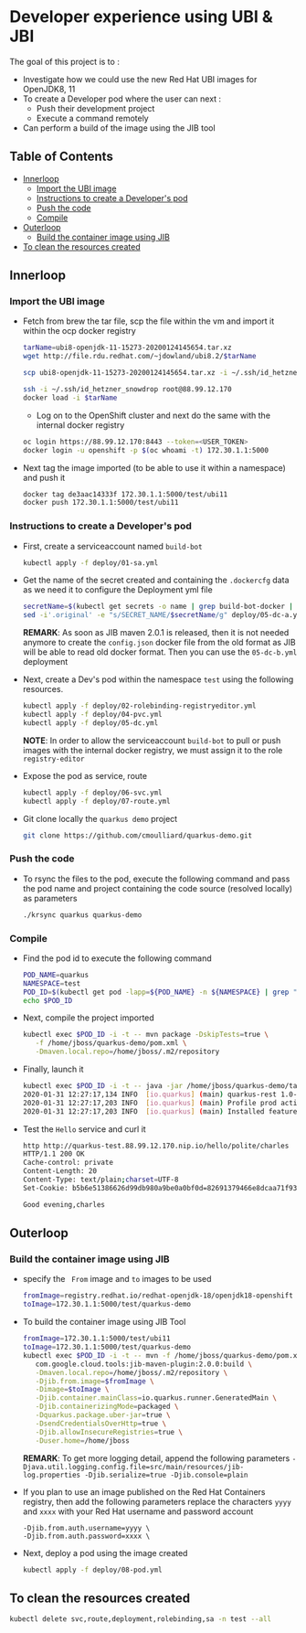 # Developer experience using UBI & JBI

The goal of this project is to :
- Investigate how we could use the new Red Hat UBI images for OpenJDK8, 11
- To create a Developer pod where the user can next :
  - Push their development project
  - Execute a command remotely 
- Can perform a build of the image using the JIB tool

## Table of Contents

  * [Innerloop](#innerloop)
     * [Import the UBI image](#import-the-ubi-image)
     * [Instructions to create a Developer's pod](#instructions-to-create-a-developers-pod)
     * [Push the code](#push-the-code)
     * [Compile](#compile)
  * [Outerloop](#outerloop)
      * [Build the container image using JIB](#build-the-container-image-using-jib)
  * [To clean the resources created](#to-clean-the-resources-created)

## Innerloop

### Import the UBI image

- Fetch from brew the tar file, scp the file within the vm and import it within the ocp docker registry
  ```bash
  tarName=ubi8-openjdk-11-15273-20200124145654.tar.xz
  wget http://file.rdu.redhat.com/~jdowland/ubi8.2/$tarName
  
  scp ubi8-openjdk-11-15273-20200124145654.tar.xz -i ~/.ssh/id_hetzner_snowdrop root@88.99.12.170:/tmp
  
  ssh -i ~/.ssh/id_hetzner_snowdrop root@88.99.12.170
  docker load -i $tarName
  ```
  - Log on to the OpenShift cluster and next do the same with the internal docker registry
  ```bash
  oc login https://88.99.12.170:8443 --token=<USER_TOKEN>
  docker login -u openshift -p $(oc whoami -t) 172.30.1.1:5000
  ```
- Next tag the image imported (to be able to use it within a namespace) and push it
  ```bash
  docker tag de3aac14333f 172.30.1.1:5000/test/ubi11
  docker push 172.30.1.1:5000/test/ubi11
  ```

### Instructions to create a Developer's pod

- First, create a serviceaccount named `build-bot`
  ```bash
  kubectl apply -f deploy/01-sa.yml
  ```
- Get the name of the secret created and containing the `.dockercfg` data as we need it to configure the Deployment yml file
  ```bash
  secretName=$(kubectl get secrets -o name | grep build-bot-docker | cut -d '/' -f 2)
  sed -i'.original' -e "s/SECRET_NAME/$secretName/g" deploy/05-dc-a.yml
  ```
  **REMARK**: As soon as JIB maven 2.0.1 is released, then it is not needed anymore to create the `config.json` docker file from the old format as JIB will be able to read old docker format. Then you can use the `05-dc-b.yml` deployment
  
- Next, create a Dev's pod within the namespace `test` using the following resources.
  ```bash
  kubectl apply -f deploy/02-rolebinding-registryeditor.yml
  kubectl apply -f deploy/04-pvc.yml
  kubectl apply -f deploy/05-dc.yml
  ```
  **NOTE**: In order to allow the serviceaccount `build-bot` to pull or push images with the internal docker registry, we must assign it to the role `registry-editor`

- Expose the pod as service, route
  ```bash
  kubectl apply -f deploy/06-svc.yml
  kubectl apply -f deploy/07-route.yml
  ```

- Git clone locally the `quarkus demo` project
  ```bash
  git clone https://github.com/cmoulliard/quarkus-demo.git
  ```

### Push the code

- To rsync the files to the pod, execute the following command and pass the pod name and project containing the code source (resolved locally) as parameters
  ```bash
  ./krsync quarkus quarkus-demo
  ```

### Compile 

- Find the pod id to execute the following command
  ```bash
  POD_NAME=quarkus
  NAMESPACE=test
  POD_ID=$(kubectl get pod -lapp=${POD_NAME} -n ${NAMESPACE} | grep "Running" | awk '{print $1}')
  echo $POD_ID
  ```

- Next, compile the project imported
  ```bash
  kubectl exec $POD_ID -i -t -- mvn package -DskipTests=true \
     -f /home/jboss/quarkus-demo/pom.xml \
     -Dmaven.local.repo=/home/jboss/.m2/repository
  ```

- Finally, launch it 
  ```bash
  kubectl exec $POD_ID -i -t -- java -jar /home/jboss/quarkus-demo/target/quarkus-rest-1.0-SNAPSHOT-runner.jar
  2020-01-31 12:27:17,134 INFO  [io.quarkus] (main) quarkus-rest 1.0-SNAPSHOT (running on Quarkus 1.2.0.Final) started in 1.821s. Listening on: http://0.0.0.0:8080
  2020-01-31 12:27:17,203 INFO  [io.quarkus] (main) Profile prod activated. 
  2020-01-31 12:27:17,203 INFO  [io.quarkus] (main) Installed features: [cdi, resteasy]
  ```

- Test the `Hello` service and curl it 
  ```bash
  http http://quarkus-test.88.99.12.170.nip.io/hello/polite/charles
  HTTP/1.1 200 OK
  Cache-control: private
  Content-Length: 20
  Content-Type: text/plain;charset=UTF-8
  Set-Cookie: b5b6e51386626d99db980a9be0a0bf0d=82691379466e8dcaa71f93f639063f7d; path=/; HttpOnly
  
  Good evening,charles
  ```

## Outerloop

### Build the container image using JIB

- specify the ` From` image and `to` images to be used
  ```bash
  fromImage=registry.redhat.io/redhat-openjdk-18/openjdk18-openshift
  toImage=172.30.1.1:5000/test/quarkus-demo
  ```

- To build the container image using JIB Tool
  ```bash
  fromImage=172.30.1.1:5000/test/ubi11
  toImage=172.30.1.1:5000/test/quarkus-demo
  kubectl exec $POD_ID -i -t -- mvn -f /home/jboss/quarkus-demo/pom.xml package \
     com.google.cloud.tools:jib-maven-plugin:2.0.0:build \
     -Dmaven.local.repo=/home/jboss/.m2/repository \
     -Djib.from.image=$fromImage \
     -Dimage=$toImage \
     -Djib.container.mainClass=io.quarkus.runner.GeneratedMain \
     -Djib.containerizingMode=packaged \
     -Dquarkus.package.uber-jar=true \
     -DsendCredentialsOverHttp=true \
     -Djib.allowInsecureRegistries=true \
     -Duser.home=/home/jboss 
  ```  
  **REMARK**: To get more logging detail, append the following parameters `-Djava.util.logging.config.file=src/main/resources/jib-log.properties -Djib.serialize=true -Djib.console=plain`

- If you plan to use an image published on the Red Hat Containers registry, then add the following parameters replace the characters `yyyy` and `xxxx` with your Red Hat username and password account 
  ```
  -Djib.from.auth.username=yyyy \
  -Djib.from.auth.password=xxxx \
  ```
- Next, deploy a pod using the image created
  ```bash
  kubectl apply -f deploy/08-pod.yml
  ```  
## To clean the resources created

  ```bash
  kubectl delete svc,route,deployment,rolebinding,sa -n test --all
  ```
  
